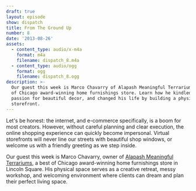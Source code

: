 ```yaml
---
draft: true
layout: episode
show: dispatch
title: From The Ground Up
number: 8
date: '2013-08-26'
assets:
  - content_type: audio/x-m4a
    format: m4a
    filename: dispatch_8.m4a
  - content_type: audio/ogg
    format: ogg
    filename: dispatch_8.ogg
description: >-
  Our guest this week is Marco Chavarry of Alapash Meaningful Terrariums, a best
  of Chicago award-winning home furnishings store. Learn how he kindled his
  passion for beautiful decor, and changed his life by building a physical
  storefront.
---
```

Let's be honest: the internet, and e-commerce specifically, is a boom for most creators. However, without careful planning and clear execution, the online shopping experience can quickly become impersonal. Virtual storefronts will never line our streets with beautiful shop windows, or welcome us with a friendly greeting as we step inside.

Our guest this week is Marco Chavarry, owner of [Alapash Meaningful Terrariums](http://www.alapash.com), a best of Chicago award-winning home furnishings store in Lincoln Square. His physical space serves as a creative retreat, messy workshop, and welcoming environment where clients can dream and plan their perfect living space.